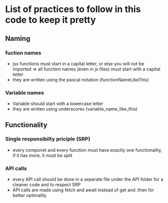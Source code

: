 # List of practices to follow in this code to keep it pretty

## Naming

### fuction names

- jsx functions must start in a capital letter, or else you will not be imported
=> all function names (even in js files) must start with a capital letter
- they are written using the pascal notation (functionNameLikeThis)

### Variable names

- Variable should start with a lowercase letter
- they are wriiten using underscores (variable_name_like_this)

## Functionality

### Single responsibilty priciple (SRP)

- every componet and every function must have exactly one functionality, if it has more, it must be split

### API calls

- every API call should be done in a seperate file under the API folder for a cleaner code and to respect SRP
- API calls are made using fetch and await instead of get and .then for better optimality
